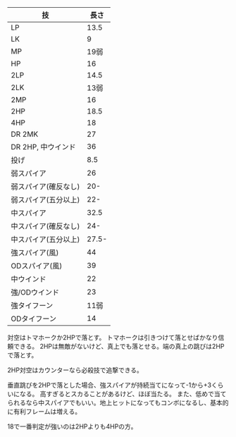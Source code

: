 | 技                   | 長さ  |
| -------------------- | ----- |
| LP                   | 13.5  |
| LK                   | 9     |
| MP                   | 19弱  |
| HP                   | 16    |
| 2LP                  | 14.5  |
| 2LK                  | 13弱  |
| 2MP                  | 16    |
| 2HP                  | 18.5  |
| 4HP                  | 18    |
| DR 2MK               | 27    |
| DR 2HP, 中ウインド   | 36    |
| 投げ                 | 8.5   |
| 弱スパイア           | 26    |
| 弱スパイア(確反なし) | 20-   |
| 弱スパイア(五分以上) | 22-   |
| 中スパイア           | 32.5  |
| 中スパイア(確反なし) | 24-   |
| 中スパイア(五分以上) | 27.5- |
| 強スパイア(風)       | 44    |
| ODスパイア(風)       | 39    |
| 中ウインド           | 22    |
| 強/ODウインド        | 23    |
| 強タイフーン         | 11弱  |
| ODタイフーン         | 14    |

対空はトマホークか2HPで落とす。
トマホークは引きつけて落とせばかなり信頼できる。
2HPは無敵がないけど、真上でも落とせる。端の真上の跳びは2HPで落とす。

2HP対空はカウンターなら必殺技で追撃できる。

垂直跳びを2HPで落とした場合、強スパイアが持続当てになって-1から+3くらいになる。
高すぎるとスカることがあるけど、ほぼ当たる。
また、低めで当てられるなら中スパイアでもいい。地上ヒットになってもコンボになるし、基本的に有利フレームは増える。

18で一番判定が強いのは2HPよりも4HPの方。
